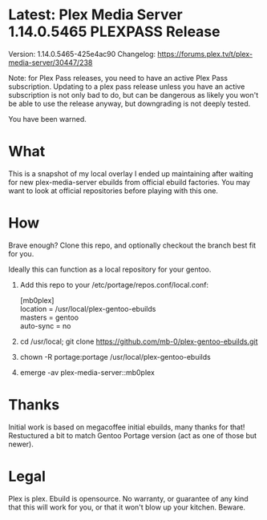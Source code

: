 # Latest: Plex Media Server 1.14.0.5465 PLEXPASS Release
Version: 1.14.0.5465-425e4ac90 
Changelog: https://forums.plex.tv/t/plex-media-server/30447/238

Note: for Plex Pass releases, you need to have an active Plex Pass subscription.
Updating to a plex pass release unless you have an active subscription is not only bad to do, but can be dangerous as likely you won't be able to use the release anyway, but downgrading is not deeply tested.

You have been warned.

# What
This is a snapshot of my local overlay I ended up maintaining after waiting for new plex-media-server ebuilds from official ebuild factories.
You may want to look at official repositories before playing with this one. 

# How
Brave enough?
Clone this repo, and optionally checkout the branch best fit for you.

Ideally this can function as a local repository for your gentoo.

1. Add this repo to your /etc/portage/repos.conf/local.conf:

   [mb0plex]  
   location = /usr/local/plex-gentoo-ebuilds  
   masters = gentoo  
   auto-sync = no  

2. cd /usr/local; git clone https://github.com/mb-0/plex-gentoo-ebuilds.git
3. chown -R portage:portage /usr/local/plex-gentoo-ebuilds
4. emerge -av plex-media-server::mb0plex

# Thanks
Initial work is based on megacoffee initial ebuilds, many thanks for that!
Restuctured a bit to match Gentoo Portage version (act as one of those but newer).

# Legal
Plex is plex.
Ebuild is opensource.
No warranty, or guarantee of any kind that this will work for you, or that it won't blow up your kitchen. Beware.
